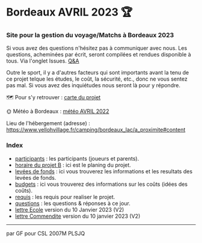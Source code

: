 # Bordeaux AVRIL 2023 🏆

### Site pour la gestion du voyage/Matchs à Bordeaux 2023

Si vous avez des questions n'hésitez pas à communiquer avec nous. Les questions, acheminées par écrit, seront compilées et rendues disponible à tous.  Via l'onglet Issues. [Q&A](https://github.com/guyfrancoeur/Bordeaux2023/issues)

Outre le sport, il y a d'autres facteurs qui sont importants avant la tenu de ce projet telque les études, le coût, la sécurité, etc., donc ne vous sentez pas mal. Si vous avez des inquiétudes nous seront là pour y répondre.

🗺 Pour s'y retrouver : [carte du projet](https://www.google.com/maps/d/u/0/edit?mid=1VdnA9ThqQF8tnUslz9Hj8aTbvQNUm58&usp=sharing)

🌞 Météo à Bordeaux : [météo AVRIL 2022](https://www.historique-meteo.net/france/aquitaine/bordeaux/2022/04/)

Lieu de l'hébergement (adresse) : https://www.yellohvillage.fr/camping/bordeaux_lac/a_proximite#content

### Index

- [participants](./participant.md) : les participants (joueurs et parents).
- [horaire du projet B](./horaire.md) : ici est le planing du projet.
- [levées de fonds](./fonds.md) : ici vous trouverez les informations et les resultats des levées de fonds.
- [budgets](./budget.md) : ici vous trouverez des informations sur les coûts (idées des coûts).
- [requis](./requis.md) : les requis pour realiser le projet.
- [questions](./question.md) : les questions & réponses à ce jour.
- [lettre Ecole](./U16M_CSL_Lettre_Ecole.pdf) version du 10 Janvier 2023 (V2)
- [lettre Commendite](./U16M_CSL_Financement_Tournoi.pdf) version du 10 janvier 2023 (V2)

---
par GF pour CSL 2007M PLSJQ
